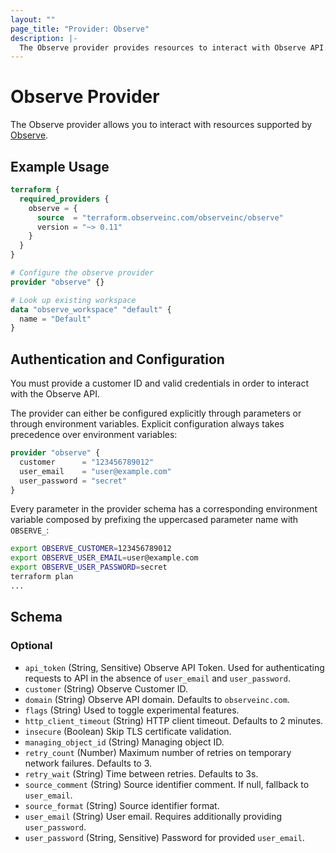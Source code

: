 ```yaml
---
layout: ""
page_title: "Provider: Observe"
description: |-
  The Observe provider provides resources to interact with Observe API.
---
```


# Observe Provider

The Observe provider allows you to interact with resources supported by [Observe](https://observeinc.com).

## Example Usage

```terraform
terraform {
  required_providers {
    observe = {
      source  = "terraform.observeinc.com/observeinc/observe"
      version = "~> 0.11"
    }
  }
}

# Configure the observe provider
provider "observe" {}

# Look up existing workspace 
data "observe_workspace" "default" {
  name = "Default"
}
```

## Authentication and Configuration

You must provide a customer ID and valid credentials in order to interact with the Observe API.

The provider can either be configured explicitly through parameters or through environment variables.
Explicit configuration always takes precedence over environment variables:

```terraform
provider "observe" {
  customer      = "123456789012"
  user_email    = "user@example.com"
  user_password = "secret"
}
```

Every parameter in the provider schema has a corresponding environment variable composed by prefixing the uppercased parameter name with `OBSERVE_`:

```bash
export OBSERVE_CUSTOMER=123456789012
export OBSERVE_USER_EMAIL=user@example.com
export OBSERVE_USER_PASSWORD=secret
terraform plan
...
```


<!-- schema generated by tfplugindocs -->
## Schema

### Optional

- `api_token` (String, Sensitive) Observe API Token. Used for authenticating requests to API in the absence of `user_email` and `user_password`.
- `customer` (String) Observe Customer ID.
- `domain` (String) Observe API domain. Defaults to `observeinc.com`.
- `flags` (String) Used to toggle experimental features.
- `http_client_timeout` (String) HTTP client timeout. Defaults to 2 minutes.
- `insecure` (Boolean) Skip TLS certificate validation.
- `managing_object_id` (String) Managing object ID.
- `retry_count` (Number) Maximum number of retries on temporary network failures. Defaults to 3.
- `retry_wait` (String) Time between retries. Defaults to 3s.
- `source_comment` (String) Source identifier comment. If null, fallback to `user_email`.
- `source_format` (String) Source identifier format.
- `user_email` (String) User email. Requires additionally providing `user_password`.
- `user_password` (String, Sensitive) Password for provided `user_email`.
